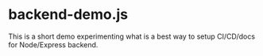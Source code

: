 # backend-demo.js

This is a short demo experimenting what is a best way to setup CI/CD/docs for Node/Express backend.
